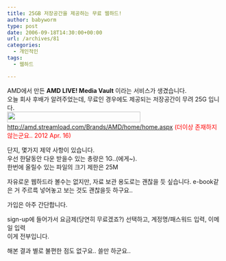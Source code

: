 ```yaml
---
title: 25GB 저장공간을 제공하는 무료 웹하드!
author: babyworm
type: post
date: 2006-09-18T14:30:00+00:00
url: /archives/81
categories:
  - 개인적인
tags:
  - 웹하드

---
```

AMD에서 만든 **AMD LIVE! Media Vault** 이라는 서비스가 생겼습니다.  
오늘 회사 후배가 알려주었는데, 무료인 경우에도 제공되는 저장공간이 무려 25G 입니다.  
<img loading="lazy" decoding="async" class="aligncenter" src="https://i0.wp.com/babyworm.net/wordpress/wp-content/uploads/1/cfile2.uf.1469AE4C4D6A7A881ECC64.gif?resize=311%2C25" alt="" width="311" height="25" data-recalc-dims="1" />  
<span style="color: #ff0000;">http://amd.streamload.com/Brands/AMD/home/home.aspx (더이상 존재하지 않는군요.. 2012 Apr. 16)</span>

단지, 몇가지 제약 사항이 있습니다.  
우선 한달동안 다운 받을수 있는 총량은 1G..(에게~).  
한번에 올릴수 있는 파일의 크기 제한은 25M

자유로운 웹하드라 볼수는 없지만, 자료 보관 용도로는 괜찮을 듯 싶습니다. e-book같은 거 주르륵 넣어놓고 보는 것도 괜찮을듯 하구요..

가입은 아주 간단합니다.

sign-up에 들어가서 요금제(당연히 무료겠죠?) 선택하고, 계정명/패스워드 입력, 이메일 입력  
이게 전부입니다.

해본 결과 별로 불편한 점도 없구요.. 쓸만 하군요..